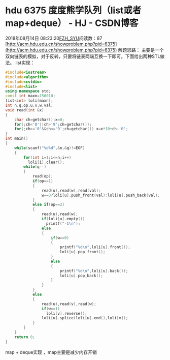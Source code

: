 # hdu 6375 度度熊学队列（list或者map+deque） - HJ - CSDN博客
2018年08月14日 08:23:20[FZH_SYU](https://me.csdn.net/feizaoSYUACM)阅读数：87
[http://acm.hdu.edu.cn/showproblem.php?pid=6375](http://acm.hdu.edu.cn/showproblem.php?pid=6375)
解题思路：
主要是一个双向链表的模拟，对于反转，只要将链表两端互换一下即可。下面给出两种STL做法。
list实现：
```cpp
#include<iostream>
#include<algorithm>
#include<cstdio>
#include<list>
using namespace std;
const int maxn=150010;
list<int> loli[maxn];
int n,q,op,u,v,w,val;
void read(int &x)
{
    char ch=getchar();x=0;
    for(;ch<'0'||ch>'9';ch=getchar());
    for(;ch>='0'&&ch<='9';ch=getchar()) x=x*10+ch-'0';
}
int main()
{
    while(scanf("%d%d",&n,&q)!=EOF)
    {
        for(int i=1;i<=n;i++)
          loli[i].clear();
        while(q--)
        {
            read(op);
            if(op==1)
            {
                read(u),read(w),read(val);
                w==0?loli[u].push_front(val):loli[u].push_back(val);
            }
            else if(op==2)
            {
                read(u),read(w);
                if(loli[u].empty())
                  printf("-1\n");
                else
                {
                    if(w==0)
                    {
                        printf("%d\n",loli[u].front());
                        loli[u].pop_front();
                    }
                    else
                    {
                        printf("%d\n",loli[u].back());
                        loli[u].pop_back();
                    }
                }
            }
            else
            {
                read(u),read(v),read(w);
                if(w==1)
                  loli[v].reverse();
                loli[u].splice(loli[u].end(),loli[v]);
            }
        }
    }
    return 0;
}
```
map + deque实现 ，map主要是减少内存开销

